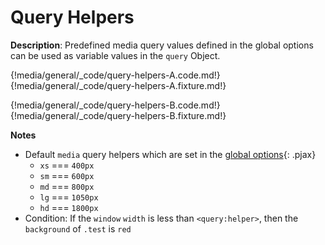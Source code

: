 # Query Helpers

__Description__: Predefined media query values defined in the global options can be used as variable values in the `query` Object.

{!media/general/_code/query-helpers-A.code.md!}
{!media/general/_code/query-helpers-A.fixture.md!}

{!media/general/_code/query-helpers-B.code.md!}
{!media/general/_code/query-helpers-B.fixture.md!}

__Notes__

+ Default `media` query helpers which are set in the [global options](./../basic/global-option.md){: .pjax}
    - `xs` <span data-nbsp="3"></span> === <span data-nbsp="3"></span> `400px`
    - `sm` <span data-nbsp="3"></span> === <span data-nbsp="3"></span> `600px`
    - `md` <span data-nbsp="3"></span> === <span data-nbsp="3"></span> `800px`
    - `lg` <span data-nbsp="3"></span> === <span data-nbsp="3"></span> `1050px`
    - `hd` <span data-nbsp="3"></span> === <span data-nbsp="3"></span> `1800px`
+ Condition: If the `window` `width` is less than `<query:helper>`, then the `background` of `.test` is `red`

<div class="cf"></div>
<div class="end-last"></div>

